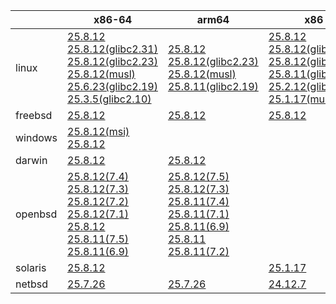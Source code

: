 ||x86-64|arm64|x86|ppc64le|armv7|armel|
| --- | --- | --- | --- | --- | --- | --- |
|linux|[25.8.12](https://github.com/roswell/sbcl_head/releases/download/25.8.12/sbcl-25.8.12-x86-64-linux-binary.tar.bz2)<br />[25.8.12(glibc2.31)](https://github.com/roswell/sbcl_head/releases/download/25.8.12/sbcl-25.8.12-x86-64-linux-glibc2.31-binary.tar.bz2)<br />[25.8.12(glibc2.23)](https://github.com/roswell/sbcl_head/releases/download/25.8.12/sbcl-25.8.12-x86-64-linux-glibc2.23-binary.tar.bz2)<br />[25.8.12(musl)](https://github.com/roswell/sbcl_head/releases/download/25.8.12/sbcl-25.8.12-x86-64-linux-musl-binary.tar.bz2)<br />[25.6.23(glibc2.19)](https://github.com/roswell/sbcl_head/releases/download/25.6.23/sbcl-25.6.23-x86-64-linux-glibc2.19-binary.tar.bz2)<br />[25.3.5(glibc2.10)](https://github.com/roswell/sbcl_head/releases/download/25.3.5/sbcl-25.3.5-x86-64-linux-glibc2.10-binary.tar.bz2)<br />|[25.8.12](https://github.com/roswell/sbcl_head/releases/download/25.8.12/sbcl-25.8.12-arm64-linux-binary.tar.bz2)<br />[25.8.12(glibc2.23)](https://github.com/roswell/sbcl_head/releases/download/25.8.12/sbcl-25.8.12-arm64-linux-glibc2.23-binary.tar.bz2)<br />[25.8.12(musl)](https://github.com/roswell/sbcl_head/releases/download/25.8.12/sbcl-25.8.12-arm64-linux-musl-binary.tar.bz2)<br />[25.8.11(glibc2.19)](https://github.com/roswell/sbcl_head/releases/download/25.8.11/sbcl-25.8.11-arm64-linux-glibc2.19-binary.tar.bz2)<br />|[25.8.12](https://github.com/roswell/sbcl_head/releases/download/25.8.12/sbcl-25.8.12-x86-linux-binary.tar.bz2)<br />[25.8.12(glibc2.23)](https://github.com/roswell/sbcl_head/releases/download/25.8.12/sbcl-25.8.12-x86-linux-glibc2.23-binary.tar.bz2)<br />[25.8.12(glibc2.19)](https://github.com/roswell/sbcl_head/releases/download/25.8.12/sbcl-25.8.12-x86-linux-glibc2.19-binary.tar.bz2)<br />[25.8.11(glibc2.31)](https://github.com/roswell/sbcl_head/releases/download/25.8.11/sbcl-25.8.11-x86-linux-glibc2.31-binary.tar.bz2)<br />[25.2.12(glibc2.10)](https://github.com/roswell/sbcl_head/releases/download/25.2.12/sbcl-25.2.12-x86-linux-glibc2.10-binary.tar.bz2)<br />[25.1.17(musl)](https://github.com/roswell/sbcl_head/releases/download/25.1.17/sbcl-25.1.17-x86-linux-musl-binary.tar.bz2)<br />|[25.8.12](https://github.com/roswell/sbcl_head/releases/download/25.8.12/sbcl-25.8.12-ppc64le-linux-binary.tar.bz2)<br />[25.8.11(glibc2.23)](https://github.com/roswell/sbcl_head/releases/download/25.8.11/sbcl-25.8.11-ppc64le-linux-glibc2.23-binary.tar.bz2)<br />[25.8.11(glibc2.19)](https://github.com/roswell/sbcl_head/releases/download/25.8.11/sbcl-25.8.11-ppc64le-linux-glibc2.19-binary.tar.bz2)<br />|[25.8.11](https://github.com/roswell/sbcl_head/releases/download/25.8.11/sbcl-25.8.11-armv7-linux-binary.tar.bz2)<br />|[25.1.17](https://github.com/roswell/sbcl_head/releases/download/25.1.17/sbcl-25.1.17-armel-linux-binary.tar.bz2)<br />|
|freebsd|[25.8.12](https://github.com/roswell/sbcl_head/releases/download/25.8.12/sbcl-25.8.12-x86-64-freebsd-binary.tar.bz2)<br />|[25.8.12](https://github.com/roswell/sbcl_head/releases/download/25.8.12/sbcl-25.8.12-arm64-freebsd-binary.tar.bz2)<br />|[25.8.12](https://github.com/roswell/sbcl_head/releases/download/25.8.12/sbcl-25.8.12-x86-freebsd-binary.tar.bz2)<br />||||
|windows|[25.8.12(msi)](https://github.com/roswell/sbcl_head/releases/download/25.8.12/sbcl-25.8.12-x86-64-windows-binary.msi)<br />[25.8.12](https://github.com/roswell/sbcl_head/releases/download/25.8.12/sbcl-25.8.12-x86-64-windows-binary.tar.bz2)<br />||||||
|darwin|[25.8.12](https://github.com/roswell/sbcl_head/releases/download/25.8.12/sbcl-25.8.12-x86-64-darwin-binary.tar.bz2)<br />|[25.8.12](https://github.com/roswell/sbcl_head/releases/download/25.8.12/sbcl-25.8.12-arm64-darwin-binary.tar.bz2)<br />|||||
|openbsd|[25.8.12(7.4)](https://github.com/roswell/sbcl_head/releases/download/25.8.12/sbcl-25.8.12-x86-64-openbsd-7.4-binary.tar.bz2)<br />[25.8.12(7.3)](https://github.com/roswell/sbcl_head/releases/download/25.8.12/sbcl-25.8.12-x86-64-openbsd-7.3-binary.tar.bz2)<br />[25.8.12(7.2)](https://github.com/roswell/sbcl_head/releases/download/25.8.12/sbcl-25.8.12-x86-64-openbsd-7.2-binary.tar.bz2)<br />[25.8.12(7.1)](https://github.com/roswell/sbcl_head/releases/download/25.8.12/sbcl-25.8.12-x86-64-openbsd-7.1-binary.tar.bz2)<br />[25.8.12](https://github.com/roswell/sbcl_head/releases/download/25.8.12/sbcl-25.8.12-x86-64-openbsd-binary.tar.bz2)<br />[25.8.11(7.5)](https://github.com/roswell/sbcl_head/releases/download/25.8.11/sbcl-25.8.11-x86-64-openbsd-7.5-binary.tar.bz2)<br />[25.8.11(6.9)](https://github.com/roswell/sbcl_head/releases/download/25.8.11/sbcl-25.8.11-x86-64-openbsd-6.9-binary.tar.bz2)<br />|[25.8.12(7.5)](https://github.com/roswell/sbcl_head/releases/download/25.8.12/sbcl-25.8.12-arm64-openbsd-7.5-binary.tar.bz2)<br />[25.8.12(7.3)](https://github.com/roswell/sbcl_head/releases/download/25.8.12/sbcl-25.8.12-arm64-openbsd-7.3-binary.tar.bz2)<br />[25.8.11(7.4)](https://github.com/roswell/sbcl_head/releases/download/25.8.11/sbcl-25.8.11-arm64-openbsd-7.4-binary.tar.bz2)<br />[25.8.11(7.1)](https://github.com/roswell/sbcl_head/releases/download/25.8.11/sbcl-25.8.11-arm64-openbsd-7.1-binary.tar.bz2)<br />[25.8.11(6.9)](https://github.com/roswell/sbcl_head/releases/download/25.8.11/sbcl-25.8.11-arm64-openbsd-6.9-binary.tar.bz2)<br />[25.8.11](https://github.com/roswell/sbcl_head/releases/download/25.8.11/sbcl-25.8.11-arm64-openbsd-binary.tar.bz2)<br />[25.8.11(7.2)](https://github.com/roswell/sbcl_head/releases/download/25.8.11/sbcl-25.8.11-arm64-openbsd-7.2-binary.tar.bz2)<br />|||||
|solaris|[25.8.12](https://github.com/roswell/sbcl_head/releases/download/25.8.12/sbcl-25.8.12-x86-64-solaris-binary.tar.bz2)<br />||[25.1.17](https://github.com/roswell/sbcl_head/releases/download/25.1.17/sbcl-25.1.17-x86-solaris-binary.tar.bz2)<br />||||
|netbsd|[25.7.26](https://github.com/roswell/sbcl_head/releases/download/25.7.26/sbcl-25.7.26-x86-64-netbsd-binary.tar.bz2)<br />|[25.7.26](https://github.com/roswell/sbcl_head/releases/download/25.7.26/sbcl-25.7.26-arm64-netbsd-binary.tar.bz2)<br />|[24.12.7](https://github.com/roswell/sbcl_head/releases/download/24.12.7/sbcl-24.12.7-x86-netbsd-binary.tar.bz2)<br />||||
